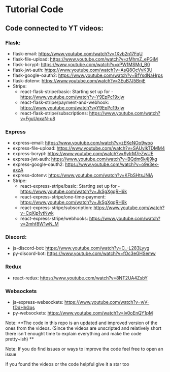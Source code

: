# Tutorial Code
## Code connected to YT videos:

### Flask:
* flask-email: https://www.youtube.com/watch?v=1Xvb2n17FqU
* flask-file-upload: https://www.youtube.com/watch?v=zMhmZ_ePGiM
* flask-bcrypt: https://www.youtube.com/watch?v=xPW1MSMd_B0
* flask-jwt-auth: https://www.youtube.com/watch?v=AsQ8OcVvK3U
* flask-google-oauth2: https://www.youtube.com/watch?v=BfYsdNaHrps
* flask-dotenv: https://www.youtube.com/watch?v=3EuB7J5BnjE
* Stripe:
  * react-flask-stripe/basic: Starting set up for - https://www.youtube.com/watch?v=Y9EpPc19xjw
  * react-flask-stripe/payment-and-webhook: https://www.youtube.com/watch?v=Y9EpPc19xjw
  * react-flask-stripe/subscriptions: https://www.youtube.com/watch?v=FguUqxaN-u8

### Express
* express-email: https://www.youtube.com/watch?v=zEKeNOo9woo
* express-file-upload: https://www.youtube.com/watch?v=SAUvlkTDMM4
* express-bcrypt: https://www.youtube.com/watch?v=9yIrM7eZwUE
* express-jwt-auth: https://www.youtube.com/watch?v=BQdm6k4j9kg
* express-google-oauth2: https://www.youtube.com/watch?v=o9e3ex-axzA
* express-dotenv: https://www.youtube.com/watch?v=KFbSHtsJNIA
* Stripe:
  * react-express-stripe/basic: Starting set up for - https://www.youtube.com/watch?v=JkSgXgqRH6k
  * react-express-stripe/one-time-payment: https://www.youtube.com/watch?v=JkSgXgqRH6k
  * react-express-stripe/subscription: https://www.youtube.com/watch?v=CqXjp1vtNwk
  * react-express-stripe/webhooks: https://www.youtube.com/watch?v=2mhf8W1wN_M
  
### Discord:
* js-discord-bot: https://www.youtube.com/watch?v=C_-L283Lyvg
* py-discord-bot: https://www.youtube.com/watch?v=fOc3eGHSemw

### Redux
* react-redux: https://www.youtube.com/watch?v=8NT2UA4ZsbY

### Websockets
* js-express-websockets: https://www.youtube.com/watch?v=wV-fDdHhGqs
* py-websockets: https://www.youtube.com/watch?v=lv0oEnQY1pM

Note: **The code in this repo is an updated and improved version of the ones from the videos. (Since the videos are unscripted and relatively short there isn't enought time to explain everything and make the code pretty~ish) **

Note: If you do find issues or ways to improve the code feel free to open an issue

If you found the videos or the code helpful give it a star too
